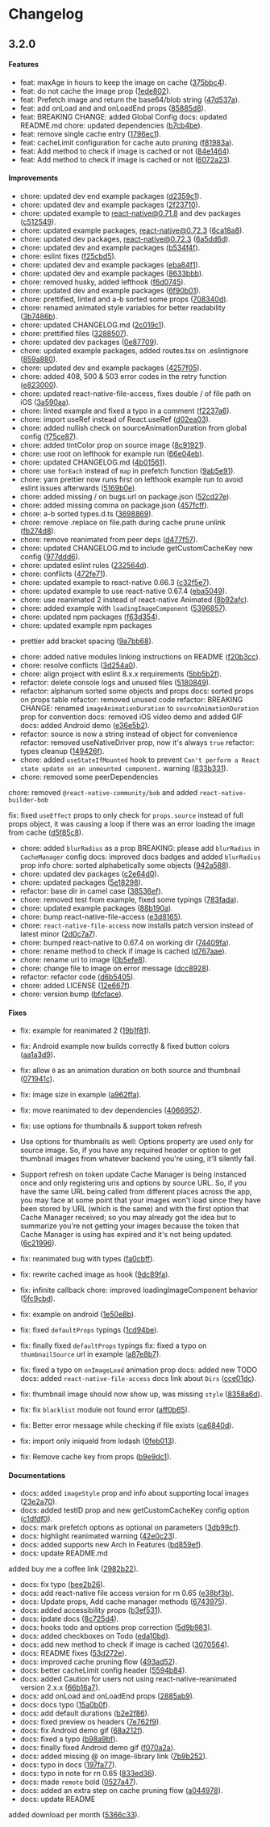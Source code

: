 # Changelog

## 3.2.0

#### Features

- feat: maxAge in hours to keep the image on cache ([375bbc4](https://github.com/krugloffix/react-native-image-cache/commit/375bbc414ac5c5822b41e4796b3693eb18ea0fcd)).
- feat: do not cache the image prop ([1ede802](https://github.com/krugloffix/react-native-image-cache/commit/1ede80228f30085aa12ce291ea65b9188265fa84)).
- feat: Prefetch image and return the base64/blob string ([47d537a](https://github.com/krugloffix/react-native-image-cache/commit/47d537a3429654bf61fc95066327c536856967a7)).
- feat: add onLoad and and onLoadEnd props ([85885d8](https://github.com/krugloffix/react-native-image-cache/commit/85885d87685f79ad2e369d67f152c630b3fe645f)).
- feat: BREAKING CHANGE: added Global Config
docs: updated README.md
chore: updated dependencies ([b7cb4be](https://github.com/krugloffix/react-native-image-cache/commit/b7cb4be3d0d1db23c76409720128897f0c06dd41)).
- feat: remove single cache entry ([1796ec1](https://github.com/krugloffix/react-native-image-cache/commit/1796ec1352ad039df7a385240196e8960d389fa5)).
- feat: cacheLimit configuration for cache auto pruning ([f81983a](https://github.com/krugloffix/react-native-image-cache/commit/f81983a9f02631297bf49f9ea2ac57ea5d9bdcda)).
- feat: Add method to check if image is cached or not ([84e1464](https://github.com/krugloffix/react-native-image-cache/commit/84e146460d1509e714a7940534c27bcbcd06883c)).
- feat: Add method to check if image is cached or not ([6072a23](https://github.com/krugloffix/react-native-image-cache/commit/6072a2374cbc9023e0387aa7fb85032b4b6ece6f)).

#### Improvements

- chore: updated dev end example packages ([d2359c1](https://github.com/krugloffix/react-native-image-cache/commit/d2359c146e9065993141470870d81f558b92ff41)).
- chore: updated dev and example packages ([2f23710](https://github.com/krugloffix/react-native-image-cache/commit/2f2371019c11d8bb774e2f28834215111d810bd3)).
- chore: updated example to react-native@0.71.8 and dev packages ([c512549](https://github.com/krugloffix/react-native-image-cache/commit/c512549c46026012db3fc2cf60dcad2969838654)).
- chore: updated example packages, react-native@0.72.3 ([6ca18a8](https://github.com/krugloffix/react-native-image-cache/commit/6ca18a829b4190f8d58870635129a2bd868200c0)).
- chore: updated dev packages, react-native@0.72.3 ([6a5dd6d](https://github.com/krugloffix/react-native-image-cache/commit/6a5dd6d8f442cfa4195c66d193847caaa6363181)).
- chore: updated dev and example packages ([b534f4f](https://github.com/krugloffix/react-native-image-cache/commit/b534f4f4717c1a3d0653a6f1ab013edc2d28b15f)).
- chore: eslint fixes ([f25cbd5](https://github.com/krugloffix/react-native-image-cache/commit/f25cbd5ae9a701af11d6eb792a0ffeac01ec57c5)).
- chore: updated dev and example packages ([eba84f1](https://github.com/krugloffix/react-native-image-cache/commit/eba84f101269b150e1718fe4a1f13f8e50fc5d0e)).
- chore: updated dev and example packages ([8633bbb](https://github.com/krugloffix/react-native-image-cache/commit/8633bbbdb3494dbe0fdc493f1a800617731034a1)).
- chore: removed husky, added lefthook ([f6d0745](https://github.com/krugloffix/react-native-image-cache/commit/f6d0745f27b5f5ea305946bd8303dc0141ff4a54)).
- chore: updated dev and example packages ([6f90b01](https://github.com/krugloffix/react-native-image-cache/commit/6f90b01659713eef208ce9c0e314c6d086f84e03)).
- chore: prettified, linted and a-b sorted some props ([708340d](https://github.com/krugloffix/react-native-image-cache/commit/708340dd328da559731cd1ca59f60b404fa223a3)).
- chore: renamed animated style variables for better readability ([3b7486b](https://github.com/krugloffix/react-native-image-cache/commit/3b7486bfa99ce8efd748ac9a8d790c8a3b0298f3)).
- chore: updated CHANGELOG.md ([2c019c1](https://github.com/krugloffix/react-native-image-cache/commit/2c019c1abc049c8680e488c8cba140859b710211)).
- chore: prettified files ([3288507](https://github.com/krugloffix/react-native-image-cache/commit/3288507f464a30a8e9f1a4a7364aae88e5fb4007)).
- chore: updated dev packages ([0e87709](https://github.com/krugloffix/react-native-image-cache/commit/0e8770929f3ed68708049000d4142de6d4e08861)).
- chore: updated example packages, added routes.tsx on .eslintignore ([859a880](https://github.com/krugloffix/react-native-image-cache/commit/859a88005a370d484103173eec9ff359c34fac6b)).
- chore: updated dev and example packages ([4257f05](https://github.com/krugloffix/react-native-image-cache/commit/4257f051da00ec958325f6b774dd82428d1728c2)).
- chore: added 408, 500 & 503 error codes in the retry function ([e823000](https://github.com/krugloffix/react-native-image-cache/commit/e823000129d9e0b298e0463caa5768844f4d055f)).
- chore: updated react-native-file-access, fixes double / of file path on iOS ([3a590aa](https://github.com/krugloffix/react-native-image-cache/commit/3a590aaffafb65e45559074fc67fe5333806f7ef)).
- chore: linted example and fixed a typo in a comment ([f2237a6](https://github.com/krugloffix/react-native-image-cache/commit/f2237a6a891bb3a0f474d8c0fd4bdbf41c7c07c3)).
- chore: import useRef instead of React.useRef ([d02ea03](https://github.com/krugloffix/react-native-image-cache/commit/d02ea03717374c5b76eb380fc37a0a95bfde66f8)).
- chore: added nullish check on sourceAnimationDuration from global config ([f75ce87](https://github.com/krugloffix/react-native-image-cache/commit/f75ce870aa340ba31434d0d9986ca17af7c0439f)).
- chore: added tintColor prop on source image ([8c91921](https://github.com/krugloffix/react-native-image-cache/commit/8c9192124d0113aafd6f83ded8a6be8e2b710021)).
- chore: use root on lefthook for example run ([66e04eb](https://github.com/krugloffix/react-native-image-cache/commit/66e04eb22ce5d3d96278c4f3ec2a1a6563721584)).
- chore: updated CHANGELOG.md ([4b01561](https://github.com/krugloffix/react-native-image-cache/commit/4b015611e5c2f0335dcd9cc572ce57aae85d09e8)).
- chore: use `forEach` instead of `map` in prefetch function ([9ab5e91](https://github.com/krugloffix/react-native-image-cache/commit/9ab5e91ebfdeecf14372f6c87ded35f08e796107)).
- chore: yarn prettier now runs first on lefthook example run to avoid eslint issues afterwards ([5169b0e](https://github.com/krugloffix/react-native-image-cache/commit/5169b0e9a32fc2be648b9a6433ae0dac22825d9c)).
- chore: added missing / on bugs.url on package.json ([52cd27e](https://github.com/krugloffix/react-native-image-cache/commit/52cd27e6e05b0701cfc9f8eaa2598e8ce10ce17c)).
- chore: added missing comma on package.json ([457fcff](https://github.com/krugloffix/react-native-image-cache/commit/457fcfff73e1998aa0b03e90a5547e1eee9ee471)).
- chore: a-b sorted types.d.ts ([3698869](https://github.com/krugloffix/react-native-image-cache/commit/3698869e96b3a524e101f0b2595a55aefeb09ced)).
- chore: remove .replace on file.path during cache prune unlink ([fb274d8](https://github.com/krugloffix/react-native-image-cache/commit/fb274d88bdaaa513bb8b84ecf9b4c204600ea8ba)).
- chore: remove reanimated from peer deps ([d477f57](https://github.com/krugloffix/react-native-image-cache/commit/d477f57d3e131ed9f7f946ebbf3b3c5556966718)).
- chore: updated CHANGELOG.md to include getCustomCacheKey new config ([977ddd6](https://github.com/krugloffix/react-native-image-cache/commit/977ddd60c1365762c2a525d8dc0b3b7a75566794)).
- chore: updated eslint rules ([232564d](https://github.com/krugloffix/react-native-image-cache/commit/232564d5d9900539206ef7979cbca7f787a9c6ef)).
- chore: conflicts ([472fe71](https://github.com/krugloffix/react-native-image-cache/commit/472fe71bef379fa33ec755f62ce1740e86e4aab6)).
- chore: updated example to react-native 0.66.3 ([c32f5e7](https://github.com/krugloffix/react-native-image-cache/commit/c32f5e7c591fda52e2526b8ed2f6eb09a2543b66)).
- chore: updated example to use react-native 0.67.4 ([eba5049](https://github.com/krugloffix/react-native-image-cache/commit/eba504950788782755fe25f20ac552d93c5b50df)).
- chore: use reanimated 2 instead of react-native Animated ([8b92afc](https://github.com/krugloffix/react-native-image-cache/commit/8b92afcaa75425d5da1cc348af152aa3fdd04ec8)).
- chore: added example with `loadingImageComponent` ([5396857](https://github.com/krugloffix/react-native-image-cache/commit/53968577ab95fcf90c9bb6366e733af564c978fe)).
- chore: updated npm packages ([f63d354](https://github.com/krugloffix/react-native-image-cache/commit/f63d3547b307d3804624abd81e33aee9e434fca7)).
- chore: updated example npm packages
* prettier add bracket spacing ([9a7bb68](https://github.com/krugloffix/react-native-image-cache/commit/9a7bb680eccd0cb052221621855353818925dc42)).
- chore: added native modules linking instructions on README ([f20b3cc](https://github.com/krugloffix/react-native-image-cache/commit/f20b3cc2db134687894b5c53979bff6316126ede)).
- chore: resolve conflicts ([3d254a0](https://github.com/krugloffix/react-native-image-cache/commit/3d254a0d043a5c4acbbf77e2df7075b7f30b0857)).
- chore: align project with eslint 8.x.x requirements ([5bb5b2f](https://github.com/krugloffix/react-native-image-cache/commit/5bb5b2f0c25350e6d656081a741d0b0aa66a855d)).
- refactor: delete console logs and unused files ([5180849](https://github.com/krugloffix/react-native-image-cache/commit/5180849afce1474e2851801de96254488c020c69)).
- refactor: alphanum sorted some objects and props
docs: sorted props on props table
refactor: removed unused code
refactor: BREAKING CHANGE: renamed `imageAnimationDuration` to `sourceAnimationDuration` prop for convention
docs: removed iOS video demo and added GIF
docs: added Android demo ([e36e5b2](https://github.com/krugloffix/react-native-image-cache/commit/e36e5b23c224d9afc0e46efc5d253546657c8d6a)).
- refactor: source is now a string instead of object for convenience
refactor: removed useNativeDriver prop, now it's always `true`
refactor: types cleanup ([149426f](https://github.com/krugloffix/react-native-image-cache/commit/149426fb922efcaec76c66c12d0471d86c4a5912)).
- chore: added `useStateIfMounted` hook to prevent `Can't perform a React state update on an unmounted component.` warning ([833b331](https://github.com/krugloffix/react-native-image-cache/commit/833b331c2b7b85aab498daa33f81b05728504d85)).
- chore: removed some peerDependencies

chore: removed `@react-native-community/bob` and added `react-native-builder-bob`

fix: fixed `useEffect` props to only check for `props.source` instead of full props object, it was causing a loop if there was an error loading the image from cache ([d5f85c8](https://github.com/krugloffix/react-native-image-cache/commit/d5f85c89493919f49dfe632a367998df5f6ccc0a)).
- chore: added `blurRadius` as a prop BREAKING: please add `blurRadius` in `CacheManager` config
docs: improved docs badges and added `blurRadius` prop info
chore: sorted alphabetically some objects ([942a588](https://github.com/krugloffix/react-native-image-cache/commit/942a58884cfd77f66b56bb33f1c364e4c2dba42a)).
- chore: updated dev packages ([c2e64d0](https://github.com/krugloffix/react-native-image-cache/commit/c2e64d01ca316b9c002cf3d8a15a9d6eabf1f6da)).
- chore: updated packages ([5e18298](https://github.com/krugloffix/react-native-image-cache/commit/5e182980b098daf710e13a0da9d513273603dfd0)).
- refactor: base dir in camel case ([38536ef](https://github.com/krugloffix/react-native-image-cache/commit/38536ef55a33bb9dab95457972fa426aa4bb8b71)).
- chore: removed test from example, fixed some typings ([783fada](https://github.com/krugloffix/react-native-image-cache/commit/783fadab0e6868d53ebabd96314d8aac4ec9c278)).
- chore: updated example packages ([88b190a](https://github.com/krugloffix/react-native-image-cache/commit/88b190ad84f592a9aeb6630d91eb60211bddb890)).
- chore: bump react-native-file-access ([e3d8165](https://github.com/krugloffix/react-native-image-cache/commit/e3d81651978d42567a583f0760744410a7d51129)).
- chore: `react-native-file-access` now installs patch version instead of latest minor ([2d0c7a7](https://github.com/krugloffix/react-native-image-cache/commit/2d0c7a7f82bef79d462d55457ccafe33f912fe04)).
- chore: bumped react-native to 0.67.4 on working dir ([74409fa](https://github.com/krugloffix/react-native-image-cache/commit/74409faff6547d16e6ecabcbfeac933035606e8b)).
- chore: rename method to check if image is cached ([d767aae](https://github.com/krugloffix/react-native-image-cache/commit/d767aae38dcd25110d5acfcb4e1e7f3bed045b5d)).
- chore: rename uri to image ([0b5efe8](https://github.com/krugloffix/react-native-image-cache/commit/0b5efe81fa3519bf49cf0ba3cc2025bf91dfd799)).
- chore: change file to image on error message ([dcc8928](https://github.com/krugloffix/react-native-image-cache/commit/dcc892896945103d6c892a4e475238ece0756682)).
- refactor: refactor code ([d6b5405](https://github.com/krugloffix/react-native-image-cache/commit/d6b54050c6430d872fa7eccb51b1d5b0fe41dfbe)).
- chore: added LICENSE ([12e667f](https://github.com/krugloffix/react-native-image-cache/commit/12e667ffb41b8bce2af2dbb072346fb7ad76ea66)).
- chore: version bump ([bfcface](https://github.com/krugloffix/react-native-image-cache/commit/bfcfaced5e52270b863aa0ad0decd514068f81c0)).

#### Fixes

- fix: example for reanimated 2 ([19b1f81](https://github.com/krugloffix/react-native-image-cache/commit/19b1f81695e9760db9b8d0176ecad73f7d5c5f29)).
- fix: Android example now builds correctly & fixed button colors ([aa1a3d9](https://github.com/krugloffix/react-native-image-cache/commit/aa1a3d9a78173c8ae85ffafa325e72485a4de2da)).
- fix: allow `0` as an animation duration on both source and thumbnail ([071941c](https://github.com/krugloffix/react-native-image-cache/commit/071941c850d0510f574d3d0b9fc7dfe0136d39da)).
- fix: image size in example ([a962ffa](https://github.com/krugloffix/react-native-image-cache/commit/a962ffa3402d30e951ac420c83c5aad24c95479b)).
- fix: move reanimated to dev dependencies ([4066952](https://github.com/krugloffix/react-native-image-cache/commit/4066952f139fd4a5f8e8e3e76eb32f450a9008c7)).
- fix: use options for thumbnails & support token refresh

- Use options for thumbnails as well:
Options property are used only for source image. So, if you have any required header or option to get thumbnail images from whatever backend you're using, it'll silently fail.
- Support refresh on token update
Cache Manager is being instanced once and only registering uris and options by source URL. So, if you have the same URL being called from different places across the app, you may face at some point that your images won't load since they have been stored by URL (which is the same) and with the first option that Cache Manager received; so you may already got the idea but to summarize you're not getting your images because the token that Cache Manager is using has expired and it's not being updated. ([6c21996](https://github.com/krugloffix/react-native-image-cache/commit/6c21996a1bed5ebec0c84d988641129ee275a821)).
- fix: reanimated bug with types ([fa0cbff](https://github.com/krugloffix/react-native-image-cache/commit/fa0cbff00835071b90bd1d386354b3a1d9b5ccc9)).
- fix: rewrite cached image as hook ([9dc89fa](https://github.com/krugloffix/react-native-image-cache/commit/9dc89fa350fdaa6d49d74fbd0dc0bd4b12cfe017)).
- fix: infinite callback
chore: improved loadingImageComponent behavior ([5fc9cbd](https://github.com/krugloffix/react-native-image-cache/commit/5fc9cbd57d8c05b8cdbe15cf2fd834e19d36e298)).
- fix: example on android ([1e50e8b](https://github.com/krugloffix/react-native-image-cache/commit/1e50e8b60df7546e8d7e299145d5caa4ff2014ca)).
- fix: fixed `defaultProps` typings ([1cd94be](https://github.com/krugloffix/react-native-image-cache/commit/1cd94be7c070961f68106f965c88e1df628c3cb9)).
- fix: finally fixed `defaultProps` typings
fix: fixed a typo on `thumbnailSource` url in example ([a87e8b7](https://github.com/krugloffix/react-native-image-cache/commit/a87e8b7cb3b1039c9585c4c9f289a529ec7cf276)).
- fix: fixed a typo on `onImageLoad` animation prop
docs: added new TODO
docs: added `react-native-file-access` docs link about `Dirs` ([cce01dc](https://github.com/krugloffix/react-native-image-cache/commit/cce01dc97ccc0c636a174ed7d93138deef27241d)).
- fix: thumbnail image should now show up, was missing `style` ([8358a6d](https://github.com/krugloffix/react-native-image-cache/commit/8358a6d7419d85abba3fe450726ece5b4d53daf4)).
- fix: fix `blacklist` module not found error ([aff0b65](https://github.com/krugloffix/react-native-image-cache/commit/aff0b653231797797a02847dab42c3f86da1bd4a)).
- fix: Better error message while checking if file exists ([ca6840d](https://github.com/krugloffix/react-native-image-cache/commit/ca6840d54bbd4a689d6644516426c92d19bfc9e9)).
- fix: import only iniqueId from lodash ([0feb013](https://github.com/krugloffix/react-native-image-cache/commit/0feb013bcbae917b1560b6a703009d7ed2c854bb)).
- fix: Remove cache key from props ([b9e9dc1](https://github.com/krugloffix/react-native-image-cache/commit/b9e9dc1077d6081223aa36bfa142efdacb6cb5bf)).

#### Documentations

- docs: added `imageStyle` prop and info about supporting local images ([23e2a70](https://github.com/krugloffix/react-native-image-cache/commit/23e2a70d01441b97d1bee9e1448d74e1123f4a28)).
- docs: added testID prop and new getCustomCacheKey config option ([c1dfdf0](https://github.com/krugloffix/react-native-image-cache/commit/c1dfdf035694eeffe13c72fdf740068d4852d61b)).
- docs: mark prefetch options as optional on parameters ([3db99cf](https://github.com/krugloffix/react-native-image-cache/commit/3db99cf9a72ab547263c0b4e9d7ef075c7e34e48)).
- docs: highlight reanimated warning ([42e0c23](https://github.com/krugloffix/react-native-image-cache/commit/42e0c2363e1edfed9b19942bf89a65d3822bbe81)).
- docs: added supports new Arch in Features ([bd859ef](https://github.com/krugloffix/react-native-image-cache/commit/bd859ef2be9e1c4c603939925d0808021de04eda)).
- docs: update README.md

added buy me a coffee link ([2982b22](https://github.com/krugloffix/react-native-image-cache/commit/2982b225249b8632223b090a02fa3489b5bb1d0b)).
- docs: fix typo ([bee2b26](https://github.com/krugloffix/react-native-image-cache/commit/bee2b26784cd8aa193e6a8609192181d8af3919f)).
- docs: add react-native file access version for rn 0.65 ([e38bf3b](https://github.com/krugloffix/react-native-image-cache/commit/e38bf3bdb253b5cc84d383873c18377b235c4363)).
- docs: Update props, Add cache manager methods ([6743975](https://github.com/krugloffix/react-native-image-cache/commit/67439752f96bad16c303f6063abe24c7194135a6)).
- docs: added accessibility props ([b3ef531](https://github.com/krugloffix/react-native-image-cache/commit/b3ef531c216ac4a755cda44e823a0177a24e61f0)).
- docs: ipdate docs ([8c725d4](https://github.com/krugloffix/react-native-image-cache/commit/8c725d484f5c60b7bd5d4665c52b6302b84873a4)).
- docs: hooks todo and options prop correction ([5d9b983](https://github.com/krugloffix/react-native-image-cache/commit/5d9b983ec1624be3ed51502ea233e2ebc8f05d1f)).
- docs: added checkboxes on Todo ([eda10bd](https://github.com/krugloffix/react-native-image-cache/commit/eda10bd68eca18d082e1fc8b24f089836a1ce99a)).
- docs: add new method to check if image is cached ([3070564](https://github.com/krugloffix/react-native-image-cache/commit/30705642189177ba525dbc0d4ce8f65eee177338)).
- docs: README fixes ([53d272e](https://github.com/krugloffix/react-native-image-cache/commit/53d272e3b9d22e4caf0e6ff5227435dfa3d05e93)).
- docs: improved cache pruning flow ([493ad52](https://github.com/krugloffix/react-native-image-cache/commit/493ad5230677308a02ac69a89ebd0d219689cc25)).
- docs: better cacheLimit config header ([5594b84](https://github.com/krugloffix/react-native-image-cache/commit/5594b84097ddedd780cb2fd06eeed01bc2e682d7)).
- docs: added Caution for users not using react-native-reanimated version 2.x.x ([66b16a7](https://github.com/krugloffix/react-native-image-cache/commit/66b16a70fc75b6d575f8837733706522b8251364)).
- docs: add onLoad and onLoadEnd props ([2885ab9](https://github.com/krugloffix/react-native-image-cache/commit/2885ab90b9f35c301f49260723a29c32de22d1ec)).
- docs: docs typo ([15a0b0f](https://github.com/krugloffix/react-native-image-cache/commit/15a0b0f214717f89c5b73410d51b7160af94fda8)).
- docs: add default durations ([b2e2f86](https://github.com/krugloffix/react-native-image-cache/commit/b2e2f862435d24652731863700e0aab905c62f1f)).
- docs: fixed preview os headers ([7e762f9](https://github.com/krugloffix/react-native-image-cache/commit/7e762f9973829df13397b433abf4112275fb433e)).
- docs: fix Android demo gif ([68a212f](https://github.com/krugloffix/react-native-image-cache/commit/68a212fcba89218800ac496b5bed1f3d5d63e212)).
- docs: fixed a typo ([b98a9bf](https://github.com/krugloffix/react-native-image-cache/commit/b98a9bf6f234b9ad571aa107e53d53430b4c7b4b)).
- docs: finally fixed Android demo gif ([f070a2a](https://github.com/krugloffix/react-native-image-cache/commit/f070a2afd55520ec1940531771497b0bde016576)).
- docs: added missing @ on image-library link ([7b9b252](https://github.com/krugloffix/react-native-image-cache/commit/7b9b2525daa03ff5d3879c3b30486f62d1565e37)).
- docs: typo in docs ([197fa77](https://github.com/krugloffix/react-native-image-cache/commit/197fa77835f7abcaaa2ffaef77a948358fd91626)).
- docs: typo in note for rn 0.65 ([833ed36](https://github.com/krugloffix/react-native-image-cache/commit/833ed367de32b9beb5b9c49eef1b6111d3e7ac22)).
- docs: made `remote` bold ([0527a47](https://github.com/krugloffix/react-native-image-cache/commit/0527a47dc709d404930d6e5e3304fa5a6811e6f1)).
- docs: added an extra step on cache pruning flow ([a044978](https://github.com/krugloffix/react-native-image-cache/commit/a0449782ea75fbc1e890e8a0529bb69b44511ca9)).
- docs: update README

added download per month ([5366c33](https://github.com/krugloffix/react-native-image-cache/commit/5366c33fc222b6a8ab160eee4781c8d64721232a)).
